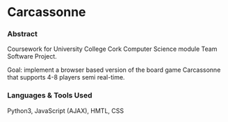 # Carcassonne

### Abstract

Coursework for University College Cork Computer Science module Team Software Project.

Goal: implement a browser based version of the board game Carcassonne that supports 4-8 players semi real-time. 

### Languages & Tools Used

Python3, JavaScript (AJAX),  HMTL, CSS
